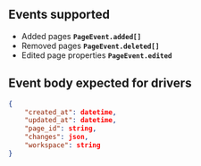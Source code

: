 ## Events supported
- Added pages  **`PageEvent.added[]`**
- Removed pages  **`PageEvent.deleted[]`**
- Edited page properties  **`PageEvent.edited`**

## Event body expected for drivers
```json
{
    "created_at": datetime,
    "updated_at": datetime,
    "page_id": string,
    "changes": json,
    "workspace": string
}
```


